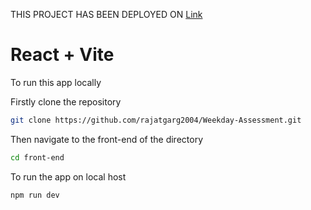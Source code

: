 THIS PROJECT HAS BEEN DEPLOYED ON <a href="https://weekday-assessment.vercel.app/" target="_blank">Link</a>

# React + Vite

To run this app locally

Firstly clone the repository
```bash
git clone https://github.com/rajatgarg2004/Weekday-Assessment.git
```

Then navigate to the front-end of the directory
```bash
cd front-end
```

To run the app on local host
```bash
npm run dev
```